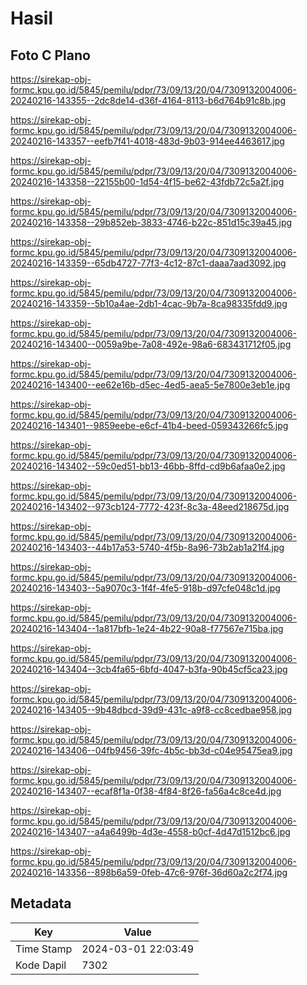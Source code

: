 # Hasil

## Foto C Plano

https://sirekap-obj-formc.kpu.go.id/5845/pemilu/pdpr/73/09/13/20/04/7309132004006-20240216-143355--2dc8de14-d36f-4164-8113-b6d764b91c8b.jpg

https://sirekap-obj-formc.kpu.go.id/5845/pemilu/pdpr/73/09/13/20/04/7309132004006-20240216-143357--eefb7f41-4018-483d-9b03-914ee4463617.jpg

https://sirekap-obj-formc.kpu.go.id/5845/pemilu/pdpr/73/09/13/20/04/7309132004006-20240216-143358--22155b00-1d54-4f15-be62-43fdb72c5a2f.jpg

https://sirekap-obj-formc.kpu.go.id/5845/pemilu/pdpr/73/09/13/20/04/7309132004006-20240216-143358--29b852eb-3833-4746-b22c-851d15c39a45.jpg

https://sirekap-obj-formc.kpu.go.id/5845/pemilu/pdpr/73/09/13/20/04/7309132004006-20240216-143359--65db4727-77f3-4c12-87c1-daaa7aad3092.jpg

https://sirekap-obj-formc.kpu.go.id/5845/pemilu/pdpr/73/09/13/20/04/7309132004006-20240216-143359--5b10a4ae-2db1-4cac-9b7a-8ca98335fdd9.jpg

https://sirekap-obj-formc.kpu.go.id/5845/pemilu/pdpr/73/09/13/20/04/7309132004006-20240216-143400--0059a9be-7a08-492e-98a6-683431712f05.jpg

https://sirekap-obj-formc.kpu.go.id/5845/pemilu/pdpr/73/09/13/20/04/7309132004006-20240216-143400--ee62e16b-d5ec-4ed5-aea5-5e7800e3eb1e.jpg

https://sirekap-obj-formc.kpu.go.id/5845/pemilu/pdpr/73/09/13/20/04/7309132004006-20240216-143401--9859eebe-e6cf-41b4-beed-059343266fc5.jpg

https://sirekap-obj-formc.kpu.go.id/5845/pemilu/pdpr/73/09/13/20/04/7309132004006-20240216-143402--59c0ed51-bb13-46bb-8ffd-cd9b6afaa0e2.jpg

https://sirekap-obj-formc.kpu.go.id/5845/pemilu/pdpr/73/09/13/20/04/7309132004006-20240216-143402--973cb124-7772-423f-8c3a-48eed218675d.jpg

https://sirekap-obj-formc.kpu.go.id/5845/pemilu/pdpr/73/09/13/20/04/7309132004006-20240216-143403--44b17a53-5740-4f5b-8a96-73b2ab1a21f4.jpg

https://sirekap-obj-formc.kpu.go.id/5845/pemilu/pdpr/73/09/13/20/04/7309132004006-20240216-143403--5a9070c3-1f4f-4fe5-918b-d97cfe048c1d.jpg

https://sirekap-obj-formc.kpu.go.id/5845/pemilu/pdpr/73/09/13/20/04/7309132004006-20240216-143404--1a817bfb-1e24-4b22-90a8-f77567e715ba.jpg

https://sirekap-obj-formc.kpu.go.id/5845/pemilu/pdpr/73/09/13/20/04/7309132004006-20240216-143404--3cb4fa65-6bfd-4047-b3fa-90b45cf5ca23.jpg

https://sirekap-obj-formc.kpu.go.id/5845/pemilu/pdpr/73/09/13/20/04/7309132004006-20240216-143405--9b48dbcd-39d9-431c-a9f8-cc8cedbae958.jpg

https://sirekap-obj-formc.kpu.go.id/5845/pemilu/pdpr/73/09/13/20/04/7309132004006-20240216-143406--04fb9456-39fc-4b5c-bb3d-c04e95475ea9.jpg

https://sirekap-obj-formc.kpu.go.id/5845/pemilu/pdpr/73/09/13/20/04/7309132004006-20240216-143407--ecaf8f1a-0f38-4f84-8f26-fa56a4c8ce4d.jpg

https://sirekap-obj-formc.kpu.go.id/5845/pemilu/pdpr/73/09/13/20/04/7309132004006-20240216-143407--a4a6499b-4d3e-4558-b0cf-4d47d1512bc6.jpg

https://sirekap-obj-formc.kpu.go.id/5845/pemilu/pdpr/73/09/13/20/04/7309132004006-20240216-143356--898b6a59-0feb-47c6-976f-36d60a2c2f74.jpg


## Metadata

| Key        | Value               |
| ---------- | ------------------- |
| Time Stamp | 2024-03-01 22:03:49 |
| Kode Dapil | 7302                |



